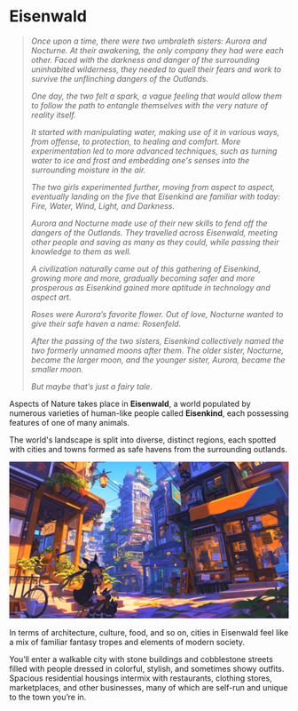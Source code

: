 # Eisenwald

> _Once upon a time, there were two umbraleth sisters: Aurora and Nocturne. At their awakening, the only company they had were each other. Faced with the darkness and danger of the surrounding uninhabited wilderness, they needed to quell their fears and work to survive the unflinching dangers of the Outlands._
>
> _One day, the two felt a spark, a vague feeling that would allow them to follow the path to entangle themselves with the very nature of reality itself._
>
> _It started with manipulating water, making use of it in various ways, from offense, to protection, to healing and comfort. More experimentation led to more advanced techniques, such as turning water to ice and frost and embedding one's senses into the surrounding moisture in the air._
>
> _The two girls experimented further, moving from aspect to aspect, eventually landing on the five that Eisenkind are familiar with today: Fire, Water, Wind, Light, and Darkness._
>
> _Aurora and Nocturne made use of their new skills to fend off the dangers of the Outlands. They travelled across Eisenwald, meeting other people and saving as many as they could, while passing their knowledge to them as well._
>
> _A civilization naturally came out of this gathering of Eisenkind, growing more and more, gradually becoming safer and more prosperous as Eisenkind gained more aptitude in technology and aspect art._
>
> _Roses were Aurora’s favorite flower. Out of love, Nocturne wanted to give their safe haven a name: Rosenfeld._
>
> _After the passing of the two sisters, Eisenkind collectively named the two formerly unnamed moons after them. The older sister, Nocturne, became the larger moon, and the younger sister, Aurora, became the smaller moon._
>
> _But maybe that’s just a fairy tale._

Aspects of Nature takes place in **Eisenwald**, a world populated by numerous varieties of human-like people called **Eisenkind**, each possessing features of one of many animals.

The world's landscape is split into diverse, distinct regions, each spotted with cities and towns formed as safe havens from the surrounding outlands.

![Untitled](Eisenwald/Untitled.png)

In terms of architecture, culture, food, and so on, cities in Eisenwald feel like a mix of familiar fantasy tropes and elements of modern society.

You’ll enter a walkable city with stone buildings and cobblestone streets filled with people dressed in colorful, stylish, and sometimes showy outfits. Spacious residential housings intermix with restaurants, clothing stores, marketplaces, and other businesses, many of which are self-run and unique to the town you’re in.

